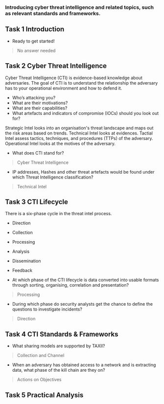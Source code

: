 ### Introducing cyber threat intelligence and related topics, such as relevant standards and frameworks.

## Task 1 Introduction

- Ready to get started!
> No answer needed

## Task 2 Cyber Threat Intelligence

Cyber Threat Intelligence (CTI) is evidence-based knowledge about adversaries.
The goal of CTI is to understand the relationship the adversary has to your operational environment and how to defend it.
-   Who’s attacking you?
-   What are their motivations?
-   What are their capabilities?
-   What artefacts and indicators of compromise (IOCs) should you look out for?

Strategic Intel looks into an organisation's threat landscape and maps out the risk areas based on trends.
Technical Intel looks at evidences.
Tactial Intel assess tactics, techniques, and procedures (TTPs) of the adversary.
Operational Intel looks at the motives of the adversary.

- What does CTI stand for?
> Cyber Threat Intelligence

- IP addresses, Hashes and other threat artefacts would be found under which Threat Intelligence classification?
> Technical Intel

## Task 3 CTI Lifecycle

There is a six-phase cycle in the threat intel process.
- Direction
- Collection
- Processing
- Analysis
- Dissemination
- Feedback

- At which phase of the CTI lifecycle is data converted into usable formats through sorting, organising, correlation and presentation?
> Processing

- During which phase do security analysts get the chance to define the questions to investigate incidents?
> Direction

## Task 4 CTI Standards & Frameworks

- What sharing models are supported by TAXII?
> Collection and Channel

- When an adversary has obtained access to a network and is extracting data, what phase of the kill chain are they on?
> Actions on Objectives

## Task 5 Practical Analysis

